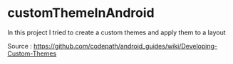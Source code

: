 # customThemeInAndroid
In this project I tried to create a custom themes and apply them to a layout

Source : https://github.com/codepath/android_guides/wiki/Developing-Custom-Themes

